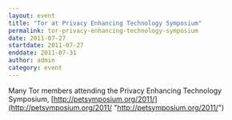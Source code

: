 ```yaml
---
layout: event
title: "Tor at Privacy Enhancing Technology Symposium"
permalink: tor-privacy-enhancing-technology-symposium
date: 2011-07-27
startdate: 2011-07-27
enddate: 2011-07-31
author: admin
category: event
---
```


Many Tor members attending the Privacy Enhancing Technology Symposium, [http://petsymposium.org/2011/](http://petsymposium.org/2011/ "http://petsymposium.org/2011/")

